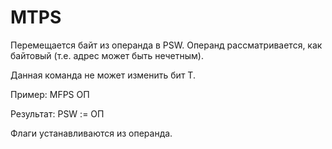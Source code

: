 # MTPS

Перемещается байт из операнда в PSW.
Операнд рассматривается, как байтовый (т.е. адрес может быть нечетным).

Данная команда не может изменить бит T.

Пример: MFPS ОП

Результат: PSW := ОП

Флаги устанавливаются из операнда.